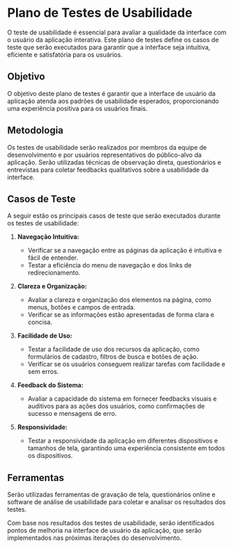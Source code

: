 # Plano de Testes de Usabilidade

O teste de usabilidade é essencial para avaliar a qualidade da interface com o usuário da aplicação interativa. Este plano de testes define os casos de teste que serão executados para garantir que a interface seja intuitiva, eficiente e satisfatória para os usuários.

## Objetivo
O objetivo deste plano de testes é garantir que a interface de usuário da aplicação atenda aos padrões de usabilidade esperados, proporcionando uma experiência positiva para os usuários finais.

## Metodologia
Os testes de usabilidade serão realizados por membros da equipe de desenvolvimento e por usuários representativos do público-alvo da aplicação. Serão utilizadas técnicas de observação direta, questionários e entrevistas para coletar feedbacks qualitativos sobre a usabilidade da interface.

## Casos de Teste
A seguir estão os principais casos de teste que serão executados durante os testes de usabilidade:

1. **Navegação Intuitiva:**
   - Verificar se a navegação entre as páginas da aplicação é intuitiva e fácil de entender.
   - Testar a eficiência do menu de navegação e dos links de redirecionamento.

2. **Clareza e Organização:**
   - Avaliar a clareza e organização dos elementos na página, como menus, botões e campos de entrada.
   - Verificar se as informações estão apresentadas de forma clara e concisa.

3. **Facilidade de Uso:**
   - Testar a facilidade de uso dos recursos da aplicação, como formulários de cadastro, filtros de busca e botões de ação.
   - Verificar se os usuários conseguem realizar tarefas com facilidade e sem erros.

4. **Feedback do Sistema:**
   - Avaliar a capacidade do sistema em fornecer feedbacks visuais e auditivos para as ações dos usuários, como confirmações de sucesso e mensagens de erro.

5. **Responsividade:**
   - Testar a responsividade da aplicação em diferentes dispositivos e tamanhos de tela, garantindo uma experiência consistente em todos os dispositivos.

## Ferramentas
Serão utilizadas ferramentas de gravação de tela, questionários online e software de análise de usabilidade para coletar e analisar os resultados dos testes.

Com base nos resultados dos testes de usabilidade, serão identificados pontos de melhoria na interface de usuário da aplicação, que serão implementados nas próximas iterações do desenvolvimento.
